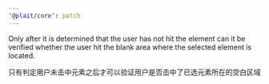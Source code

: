 ```yaml
---
'@plait/core': patch
---
```


Only after it is determined that the user has not hit the element can it be verified whether the user hit the blank area where the selected element is located.

只有判定用户未击中元素之后才可以验证用户是否击中了已选元素所在的空白区域
